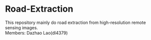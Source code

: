 # Road-Extraction
This repository mainly do road extraction from high-resolution remote sensing images.  
Members: Dazhao Lao(dl4379)
